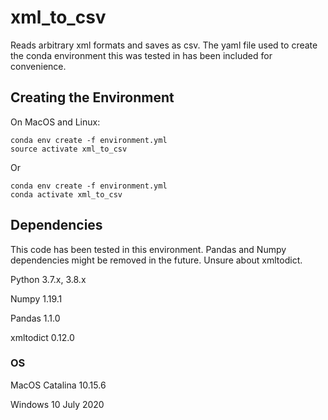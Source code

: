 # xml_to_csv
Reads arbitrary xml formats and saves as csv. The yaml file used to create the conda environment this was tested in has been included for convenience.


## Creating the Environment
On MacOS and Linux:
```
conda env create -f environment.yml
source activate xml_to_csv
```
Or
```
conda env create -f environment.yml
conda activate xml_to_csv
```


## Dependencies
This code has been tested in this environment. Pandas and Numpy dependencies might be removed in the future. Unsure about xmltodict.


Python 3.7.x, 3.8.x

Numpy 1.19.1

Pandas 1.1.0

xmltodict 0.12.0

### OS
MacOS Catalina 10.15.6

Windows 10 July 2020
